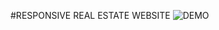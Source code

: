#RESPONSIVE REAL ESTATE WEBSITE
![DEMO](https://user-images.githubusercontent.com/115061491/219941863-3e43bd7a-da90-4de9-b827-2c7389d7e4dd.jpg)